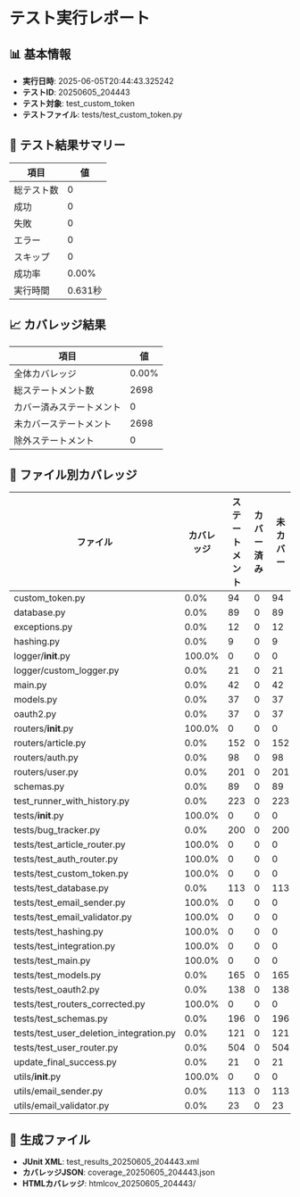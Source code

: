 # テスト実行レポート

## 📊 基本情報
- **実行日時**: 2025-06-05T20:44:43.325242
- **テストID**: 20250605_204443
- **テスト対象**: test_custom_token
- **テストファイル**: tests/test_custom_token.py

## 🧪 テスト結果サマリー

| 項目 | 値 |
|------|-----|
| 総テスト数 | 0 |
| 成功 | 0 |
| 失敗 | 0 |
| エラー | 0 |
| スキップ | 0 |
| 成功率 | 0.00% |
| 実行時間 | 0.631秒 |

## 📈 カバレッジ結果

| 項目 | 値 |
|------|-----|
| 全体カバレッジ | 0.00% |
| 総ステートメント数 | 2698 |
| カバー済みステートメント | 0 |
| 未カバーステートメント | 2698 |
| 除外ステートメント | 0 |


## 📁 ファイル別カバレッジ

| ファイル | カバレッジ | ステートメント | カバー済み | 未カバー |
|----------|------------|----------------|-----------|----------|
| custom_token.py | 0.0% | 94 | 0 | 94 |
| database.py | 0.0% | 89 | 0 | 89 |
| exceptions.py | 0.0% | 12 | 0 | 12 |
| hashing.py | 0.0% | 9 | 0 | 9 |
| logger/__init__.py | 100.0% | 0 | 0 | 0 |
| logger/custom_logger.py | 0.0% | 21 | 0 | 21 |
| main.py | 0.0% | 42 | 0 | 42 |
| models.py | 0.0% | 37 | 0 | 37 |
| oauth2.py | 0.0% | 37 | 0 | 37 |
| routers/__init__.py | 100.0% | 0 | 0 | 0 |
| routers/article.py | 0.0% | 152 | 0 | 152 |
| routers/auth.py | 0.0% | 98 | 0 | 98 |
| routers/user.py | 0.0% | 201 | 0 | 201 |
| schemas.py | 0.0% | 89 | 0 | 89 |
| test_runner_with_history.py | 0.0% | 223 | 0 | 223 |
| tests/__init__.py | 100.0% | 0 | 0 | 0 |
| tests/bug_tracker.py | 0.0% | 200 | 0 | 200 |
| tests/test_article_router.py | 100.0% | 0 | 0 | 0 |
| tests/test_auth_router.py | 100.0% | 0 | 0 | 0 |
| tests/test_custom_token.py | 100.0% | 0 | 0 | 0 |
| tests/test_database.py | 0.0% | 113 | 0 | 113 |
| tests/test_email_sender.py | 100.0% | 0 | 0 | 0 |
| tests/test_email_validator.py | 100.0% | 0 | 0 | 0 |
| tests/test_hashing.py | 100.0% | 0 | 0 | 0 |
| tests/test_integration.py | 100.0% | 0 | 0 | 0 |
| tests/test_main.py | 100.0% | 0 | 0 | 0 |
| tests/test_models.py | 0.0% | 165 | 0 | 165 |
| tests/test_oauth2.py | 0.0% | 138 | 0 | 138 |
| tests/test_routers_corrected.py | 100.0% | 0 | 0 | 0 |
| tests/test_schemas.py | 0.0% | 196 | 0 | 196 |
| tests/test_user_deletion_integration.py | 0.0% | 121 | 0 | 121 |
| tests/test_user_router.py | 0.0% | 504 | 0 | 504 |
| update_final_success.py | 0.0% | 21 | 0 | 21 |
| utils/__init__.py | 100.0% | 0 | 0 | 0 |
| utils/email_sender.py | 0.0% | 113 | 0 | 113 |
| utils/email_validator.py | 0.0% | 23 | 0 | 23 |

## 📎 生成ファイル
- **JUnit XML**: test_results_20250605_204443.xml
- **カバレッジJSON**: coverage_20250605_204443.json
- **HTMLカバレッジ**: htmlcov_20250605_204443/

